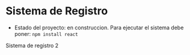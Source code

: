 <h1> Sistema de Registro</h1>

- Estado del proyecto: en construccion.
Para ejecutar el sistema debe poner:
```npm install react```

Sistema de registro 2